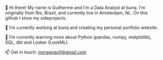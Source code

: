<!---
moraesguif/moraesguif is a ✨ special ✨ repository because its `README.md` (this file) appears on your GitHub profile.
You can click the Preview link to take a look at your changes.
--->

👋 Hi there!
My name is Guilherme and I'm a Data Analyst at bunq. I'm originally from Rio, Brazil, and currently live in Amsterdam, NL. 
On this github I store my sideprojects.

🔭 I’m currently working at bunq and creating my personal portfolio website.

🌱 I’m currently learning more about Python (pandas, numpy, matplotlib), SQL, dbt and Looker (LookML).

📫 Get in touch: moraesguif@gmail.com 
<!---
or check my homepage https://portfoliolink.com
-->
